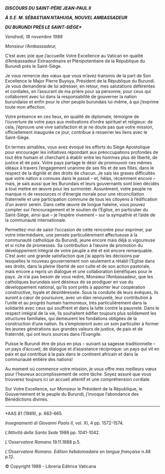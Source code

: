 ***DISCOURS DU SAINT-PÈRE JEAN-PAUL II***

***À S.E. M. SÉBASTIAN NTAHUGA, NOUVEL AMBASSADEUR***

***DU BURUNDI PRÈS LE SAINT-SIÈGE\****

*Vendredi, 18 novembre 1988*

*Monsieur l’Ambassadeur,*

C’est avec joie que j’accueille Votre Excellence au Vatican en qualité d’Ambassadeur Extraordinaire et Plénipotentiaire de la République du Burundi près le Saint-Siège.

Je vous remercie des vœux que vous m’avez transmis de la part de Son Excellence le Major Pierre Buyoya, Président de la République du Burundi. Je vous demanderai de lui adresser, en retour, mes salutations déférentes et cordiales, en l’assurant de ma prière pour sa personne, pour ceux qui collaborent avec lui dans la responsabilité de gouverner la nation burundaise et enfin pour le cher peuple burundais lui-même, à qui j’exprime toute mon affection.

Votre présence en ces lieux, en qualité de diplomate, témoigne de l’ouverture de votre pays aux motivations d’ordre spirituel et religieux: de cela, j’éprouve une vive satisfaction et je ne doute pas que votre mission, officiellement inaugurée ce jour, contribue à resserrer les liens avec le Saint-Siège.

En termes aimables, vous avez évoqué les efforts du Siège Apostolique pour encourager les initiatives répondant aux préoccupations profondes de tout être humain et cherchant à établir entre les hommes plus de liberté, de justice et de paix. Votre pays partage le désir de promouvoir ces mêmes idéaux à travers l’engagement unanime de ses fils et de ses filles, dans le respect de la dignité et des droits de chacun. Je sais les graves difficultés que votre nation a connues dans le passé – et, hélas, récemment encore – mais, je sais aussi que les Burundais et leurs gouvernants sont bien décidés à tout mettre en œuvre pour les surmonter. Assurément, votre peuple ne manque ni de ressources ni d’énergie morale pour une réconciliation fraternelle et une participation commune de tous les citoyens à l’édification d’un avenir serein. Dans cette œuvre de longue haleine, vous pouvez compter sur l’encouragement et le soutien de l’Eglise, en particulier du Saint-Siège, ainsi que – je l’espère vivement – sur la sympathie et l’aide de la communauté internationale.

Permettez-moi de saisir l’occasion de cette rencontre pour exprimer, par votre intermédiaire, une pensée particulièrement affectueuse à la communauté catholique du Burundi, jeune encore mais déjà si vigoureuse et si riche de promesses. Sa contribution à l’œuvre de promotion du développement intégral de votre peuple a été et est encore remarquable. C’est avec une grande satisfaction que j’ai appris les décisions par lesquelles le nouveau gouvernement non seulement a rétabli l’Eglise dans ses droits, dans la pleine liberté de son culte et de son action pastorale, mais encore a repris un dialogue et une collaboration bénéfiques pour le pays. Je n’ai pas besoin de vous redire, Monsieur l’Ambassadeur, que les catholiques burundais sont désireux de se prodiguer en vue du développement national, qu’ils sont prêts à apporter leur coopération constructive, loyale et désintéressée. Sous la conduite de leurs évêques, ils auront à cœur de poursuivre, avec un élan renouvelé, leur contribution à l’unité et au progrès humain harmonieux, très particulièrement dans la solidarité avec ceux qui souffrent et dans la lutte contre la pauvreté. Dans le respect intégral de la vie, ils souhaitent édifier toujours plus solidement les structures familiales, qui demeurent les fondations obligées de la construction d’une nation. Ils s’emploieront avec un soin particulier à former les jeunes générations aux grandes valeurs de justice, de paix et de fraternité, qui ont leurs sources dans l’Evangile.

Puisse le Burundi être de plus en plus – suivant sa sagesse traditionnelle – un pays d’accueil, de dialogue et d’assistance réciproque: un pays qui vit en paix et qui contribue à la paix dans le continent africain et dans la communauté entière des nations!

Au moment où commence votre mission, je vous offre mes meilleurs vœux pour l’heureux accomplissement de votre tâche. Soyez assuré que vous trouverez toujours ici un accueil attentif et une compréhension cordiale.

Sur Votre Excellence, sur Monsieur le Président de la République, le Gouvernement et le peuple du Burundi, j’invoque l’abondance des Bénédictions divines.

* * *

\*AAS 81 (1989), p. 663-665.

*Insegnamenti di Giovanni Paolo II*, vol. XI, 4 pp. 1572-1574.

*L'Attività della Santa Sede* 1988 pp. 1041-1042.

*L’Osservatore Romano* 19.11.1988 p.5.

*L'Osservatore Romano. Edition hebdomadaire en langue française* n.48 p.12.

© Copyright 1988 - Libreria Editrice Vaticana
